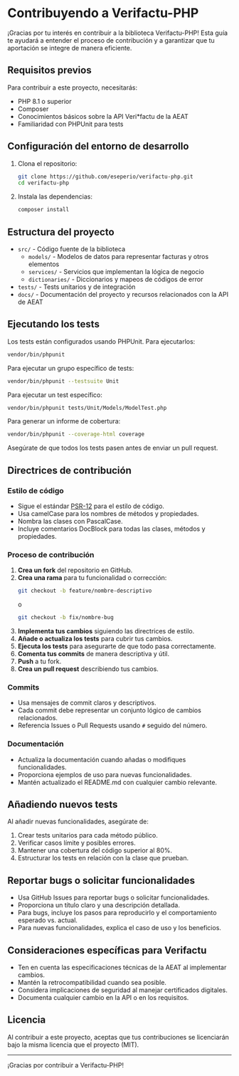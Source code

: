 # Contribuyendo a Verifactu-PHP

¡Gracias por tu interés en contribuir a la biblioteca Verifactu-PHP! Esta guía te ayudará a entender el proceso de contribución y a garantizar que tu aportación se integre de manera eficiente.

## Requisitos previos

Para contribuir a este proyecto, necesitarás:

- PHP 8.1 o superior
- Composer
- Conocimientos básicos sobre la API Veri*factu de la AEAT
- Familiaridad con PHPUnit para tests

## Configuración del entorno de desarrollo

1. Clona el repositorio:
   ```bash
   git clone https://github.com/eseperio/verifactu-php.git
   cd verifactu-php
   ```

2. Instala las dependencias:
   ```bash
   composer install
   ```

## Estructura del proyecto

- `src/` - Código fuente de la biblioteca
  - `models/` - Modelos de datos para representar facturas y otros elementos
  - `services/` - Servicios que implementan la lógica de negocio
  - `dictionaries/` - Diccionarios y mapeos de códigos de error
- `tests/` - Tests unitarios y de integración
- `docs/` - Documentación del proyecto y recursos relacionados con la API de AEAT

## Ejecutando los tests

Los tests están configurados usando PHPUnit. Para ejecutarlos:

```bash
vendor/bin/phpunit
```

Para ejecutar un grupo específico de tests:

```bash
vendor/bin/phpunit --testsuite Unit
```

Para ejecutar un test específico:

```bash
vendor/bin/phpunit tests/Unit/Models/ModelTest.php
```

Para generar un informe de cobertura:

```bash
vendor/bin/phpunit --coverage-html coverage
```

Asegúrate de que todos los tests pasen antes de enviar un pull request.

## Directrices de contribución

### Estilo de código

- Sigue el estándar [PSR-12](https://www.php-fig.org/psr/psr-12/) para el estilo de código.
- Usa camelCase para los nombres de métodos y propiedades.
- Nombra las clases con PascalCase.
- Incluye comentarios DocBlock para todas las clases, métodos y propiedades.

### Proceso de contribución

1. **Crea un fork** del repositorio en GitHub.
2. **Crea una rama** para tu funcionalidad o corrección:
   ```bash
   git checkout -b feature/nombre-descriptivo
   ```
   o
   ```bash
   git checkout -b fix/nombre-bug
   ```
3. **Implementa tus cambios** siguiendo las directrices de estilo.
4. **Añade o actualiza los tests** para cubrir tus cambios.
5. **Ejecuta los tests** para asegurarte de que todo pasa correctamente.
6. **Comenta tus commits** de manera descriptiva y útil.
7. **Push** a tu fork.
8. **Crea un pull request** describiendo tus cambios.

### Commits

- Usa mensajes de commit claros y descriptivos.
- Cada commit debe representar un conjunto lógico de cambios relacionados.
- Referencia Issues o Pull Requests usando `#` seguido del número.

### Documentación

- Actualiza la documentación cuando añadas o modifiques funcionalidades.
- Proporciona ejemplos de uso para nuevas funcionalidades.
- Mantén actualizado el README.md con cualquier cambio relevante.

## Añadiendo nuevos tests

Al añadir nuevas funcionalidades, asegúrate de:

1. Crear tests unitarios para cada método público.
2. Verificar casos límite y posibles errores.
3. Mantener una cobertura del código superior al 80%.
4. Estructurar los tests en relación con la clase que prueban.

## Reportar bugs o solicitar funcionalidades

- Usa GitHub Issues para reportar bugs o solicitar funcionalidades.
- Proporciona un título claro y una descripción detallada.
- Para bugs, incluye los pasos para reproducirlo y el comportamiento esperado vs. actual.
- Para nuevas funcionalidades, explica el caso de uso y los beneficios.

## Consideraciones específicas para Verifactu

- Ten en cuenta las especificaciones técnicas de la AEAT al implementar cambios.
- Mantén la retrocompatibilidad cuando sea posible.
- Considera implicaciones de seguridad al manejar certificados digitales.
- Documenta cualquier cambio en la API o en los requisitos.

## Licencia

Al contribuir a este proyecto, aceptas que tus contribuciones se licenciarán bajo la misma licencia que el proyecto (MIT).

---

¡Gracias por contribuir a Verifactu-PHP!
